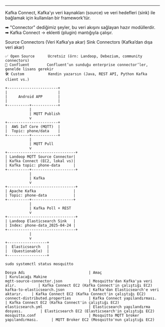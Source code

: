 ----------------------------------------------------------------------------------------------------------------------------

Kafka Connect, Kafka'yı veri kaynakları (source) ve veri hedefleri (sink) ile bağlamak için kullanılan bir framework’tür.

➡ "Connector" dediğimiz şeyler, bu veri akışını sağlayan hazır modüllerdir.
➡ Kafka Connect → eklenti (plugin) mantığıyla çalışır.

Source Connectors (Veri Kafka’ya akar)
Sink Connectors (Kafka’dan dışa veri akar)

```
✅ Open Source      Ücretsiz (örn: Landoop, Debezium, community connectors)
💼 Confluent        Confluent’un sunduğu enterprise connector’ler, genelde lisans gerekir
🛠️ Custom           Kendin yazarsın (Java, REST API, Python Kafka client vs.)
```

```
+-----------------------+
|                       |
|     Android APP       |
|                       |
+----------+------------+
           |
           | MQTT Publish
           v
+-----------------------+
|  AWS IoT Core (MQTT)  |
|  Topic: phone/data    |
+----------+------------+
           |
           | MQTT Pull
           v
+-------------------------------+
| Landoop MQTT Source Connector|
| Kafka Connect (EC2, lokal vs)|
| Kafka topic: phone-data      |
+----------+--------------------+
           |
           | Kafka
           v
+-------------------------------+
| Apache Kafka                 |
| Topic: phone-data            |
+----------+-------------------+
           |
           | Kafka Poll + REST
           v
+-------------------------------+
| Landoop Elasticsearch Sink   |
| Index: phone-data_2025-04-24 |
+-------------------------------+
           |
           v
+------------------+
|  Elasticsearch   |
|  (Questionable)  |
+------------------+

```
```
sudo systemctl status mosquitto
```

```
Dosya Adı                             | Amaç                                       | Kurulacağı Makine
mqtt-source-connector.json            | Mosquitto'dan Kafka'ya veri alır.          | Kafka Connect EC2 (Kafka Connect'in çalıştığı EC2)
kafka-to-elasticsearch.json           | Kafka'dan Elasticsearch'e veri aktarır.    | Kafka Connect EC2 (Kafka Connect'in çalıştığı EC2)
connect-distributed.properties        | Kafka Connect yapılandırması.              | Kafka Connect EC2 (Kafka Connect'in çalıştığı EC2)
elasticsearch.yml                     | Elasticsearch yapılandırma dosyası.        | Elasticsearch EC2 (Elasticsearch'in çalıştığı EC2)
mosquitto.conf                        | Mosquitto MQTT broker yapılandırması.      | MQTT Broker EC2 (Mosquitto'nun çalıştığı EC2)
```


